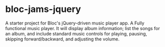 # bloc-jams-jquery
A starter project for Bloc's jQuery-driven music player app.
 A Fully functional music player.
It will display album information;
list the songs for an album, and include standard music controls for playing, pausing, skipping forward/backward, and adjusting the volume.
